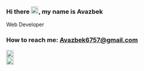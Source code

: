 ### Hi there <img src="https://media.giphy.com/media/hvRJCLFzcasrR4ia7z/giphy.gif" width="20px">, my name is Avazbek
Web Developer <br>
<h3>How to reach me:
  <a href = "mailto: Avazbek6757@gmail.com"> Avazbek6757@gmail.com </a>
</h3>
<div>
<a href="https://t.me/abdisalomov" style="display: flex; align-items: center;">
  <img src="https://cdn-icons-png.flaticon.com/512/2111/2111646.png" width="20px">
</a>
<a href="https://t.me/abdisalomov" style="display: flex; align-items: center;">
  <img src="https://cdn-icons-png.flaticon.com/512/2111/2111646.png" width="20px">
</a>
 </div>
